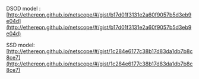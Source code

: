
DSOD model : [http://ethereon.github.io/netscope/#/gist/b17d01f3131e2a60f9057b5d3eb9e04d](http://ethereon.github.io/netscope/#/gist/b17d01f3131e2a60f9057b5d3eb9e04d)

SSD model: [http://ethereon.github.io/netscope/#/gist/1c284e6177c38b17d83da1db7b8c8ce7](http://ethereon.github.io/netscope/#/gist/1c284e6177c38b17d83da1db7b8c8ce7)


